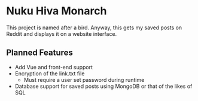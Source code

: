 # Nuku Hiva Monarch

This project is named after a bird. Anyway, this gets my saved posts on Reddit and displays it on a website interface.

## Planned Features

- Add Vue and front-end support
- Encryption of the link.txt file
  - Must require a user set password during runtime
- Database support for saved posts using MongoDB or that of the likes of SQL
